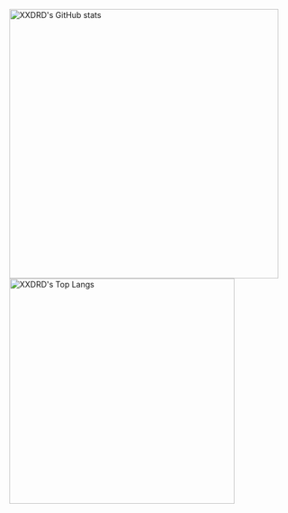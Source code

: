 <p><img alt="XXDRD's GitHub stats" src="https://github-readme-stats.vercel.app/api?username=xxdrd&count_private=true&show_icons=true&theme=merko" width="478"> <img alt="XXDRD's Top Langs" src="https://github-readme-stats.vercel.app/api/top-langs?username=xxdrd&layout=compact&theme=merko"width="400">
</p>
